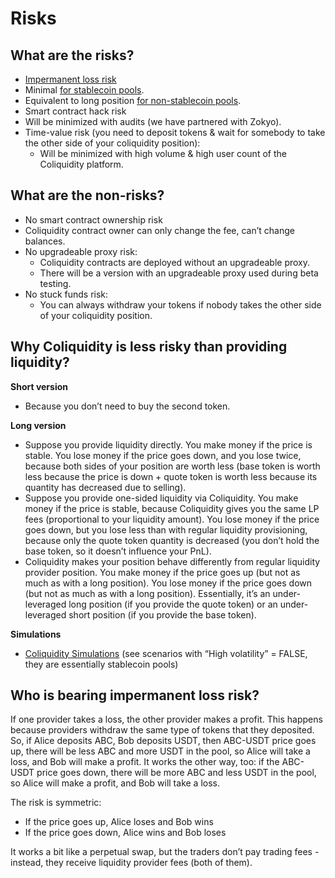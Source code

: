 # Risks

## What are the risks?

- [Impermanent loss risk](#who-is-bearing-impermanent-loss-risk)
- Minimal [for stablecoin pools](HowItWorks.md#for-existing-stablecoin-pools).
- Equivalent to long position [for non-stablecoin pools](HowItWorks.md#for-existing-non-stablecoin-pools).
- Smart contract hack risk
- Will be minimized with audits (we have partnered with Zokyo).
- Time-value risk (you need to deposit tokens & wait for somebody to take the other side of your coliquidity position):
  - Will be minimized with high volume & high user count of the Coliquidity platform.

## What are the non-risks?

- No smart contract ownership risk
- Coliquidity contract owner can only change the fee, can’t change balances.
- No upgradeable proxy risk:
  - Coliquidity contracts are deployed without an upgradeable proxy.
  - There will be a version with an upgradeable proxy used during beta testing.
- No stuck funds risk:
  - You can always withdraw your tokens if nobody takes the other side of your coliquidity position.

## Why Coliquidity is less risky than providing liquidity?

**Short version**

- Because you don’t need to buy the second token.

**Long version**

- Suppose you provide liquidity directly. You make money if the price is stable. You lose money if the price goes down, and you lose twice, because both sides of your position are worth less (base token is worth less because the price is down + quote token is worth less because its quantity has decreased due to selling).
- Suppose you provide one-sided liquidity via Coliquidity. You make money if the price is stable, because Coliquidity gives you the same LP fees (proportional to your liquidity amount). You lose money if the price goes down, but you lose less than with regular liquidity provisioning, because only the quote token quantity is decreased (you don’t hold the base token, so it doesn’t influence your PnL).
- Coliquidity makes your position behave differently from regular liquidity provider position. You make money if the price goes up (but not as much as with a long position). You lose money if the price goes down (but not as much as with a long position). Essentially, it’s an under-leveraged long position (if you provide the quote token) or an under-leveraged short position (if you provide the base token).

**Simulations**

- [Coliquidity Simulations](https://docs.google.com/spreadsheets/d/1IL5mPngi4a0mJvuTeiMpebVobhgyK8yAOEfxaMBkBvo/edit#)
  (see scenarios with “High volatility” = FALSE, they are essentially stablecoin pools)

## Who is bearing impermanent loss risk?

If one provider takes a loss, the other provider makes a profit. This happens because providers withdraw the same type of tokens that they deposited. So, if Alice deposits ABC, Bob deposits USDT, then ABC-USDT price goes up, there will be less ABC and more USDT in the pool, so Alice will take a loss, and Bob will make a profit. It works the other way, too: if the ABC-USDT price goes down, there will be more ABC and less USDT in the pool, so Alice will make a profit, and Bob will take a loss.

The risk is symmetric:

- If the price goes up, Alice loses and Bob wins
- If the price goes down, Alice wins and Bob loses

It works a bit like a perpetual swap, but the traders don’t pay trading fees - instead, they receive liquidity provider fees (both of them).
